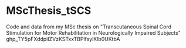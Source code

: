 # MScThesis_tSCS
Code and data from my MSc thesis on "Transcutaneous Spinal Cord Stimulation for Motor Rehabilitation in Neurologically Impaired Subjects" 
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
